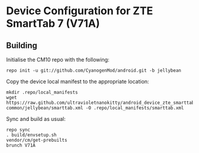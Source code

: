 Device Configuration for ZTE SmartTab 7 (V71A)
===============

Building
---------------

Initialise the CM10 repo with the following:

    repo init -u git://github.com/CyanogenMod/android.git -b jellybean

Copy the device local manifest to the appropriate location:

	mkdir .repo/local_manifests
	wget https://raw.github.com/ultravioletnanokitty/android_device_zte_smarttab-common/jellybean/smarttab.xml -O .repo/local_manifests/smarttab.xml
	
Sync and build as usual:

	repo sync
	. build/envsetup.sh
	vendor/cm/get-prebuilts
	brunch V71A
